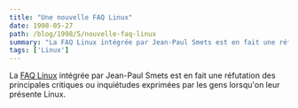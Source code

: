 ```yaml
---
title: "Une nouvelle FAQ Linux"
date: 1998-05-27
path: /blog/1998/5/nouvelle-faq-linux
summary: "La FAQ Linux intégrée par Jean-Paul Smets est en fait une réfutation des principales critiques ou inquiétudes exprimées par les gens lorsqu'on leur présente Linux."
tags: ['Linux']
---
```


<P>
La <A HREF="http://www.smets.com/it/faq/linux.html">FAQ Linux</A>
intégrée par Jean-Paul Smets est en fait une réfutation des principales
critiques ou inquiétudes exprimées par les gens lorsqu'on leur présente Linux.
</P>


